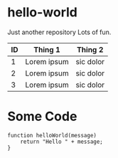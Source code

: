 hello-world
===========

Just another repository
Lots of fun.

ID | Thing 1 | Thing 2
-- | ------- | --------
1 | Lorem ipsum | sic dolor| amet blah blah
2 | Lorem ipsum | sic dolor| amet blah blah
3 | Lorem ipsum | sic dolor| amet blah blah

# Some Code
    function helloWorld(message)
        return "Hello " + message;
    }

